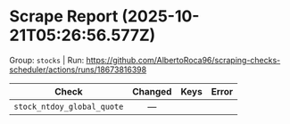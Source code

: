 # Scrape Report (2025-10-21T05:26:56.577Z)

Group: `stocks`  |  Run: https://github.com/AlbertoRoca96/scraping-checks-scheduler/actions/runs/18673816398

| Check | Changed | Keys | Error |
|---|:---:|:--|:--|
| `stock_ntdoy_global_quote` | — |  |  |
